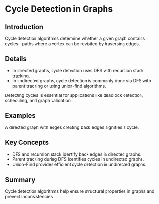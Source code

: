 # Cycle Detection in Graphs

## Introduction
Cycle detection algorithms determine whether a given graph contains cycles—paths where a vertex can be revisited by traversing edges.

## Details
- In directed graphs, cycle detection uses DFS with recursion stack tracking.  
- In undirected graphs, cycle detection is commonly done via DFS with parent tracking or using union-find algorithms.

Detecting cycles is essential for applications like deadlock detection, scheduling, and graph validation.

## Examples
A directed graph with edges creating back edges signifies a cycle.

## Key Concepts
- DFS and recursion stack identify back edges in directed graphs.  
- Parent tracking during DFS identifies cycles in undirected graphs.  
- Union-Find provides efficient cycle detection in undirected graphs.

## Summary
Cycle detection algorithms help ensure structural properties in graphs and prevent inconsistencies.
